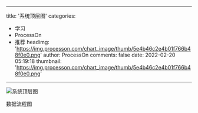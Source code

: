 
---
title: '系统顶层图'
categories: 
 - 学习
 - ProcessOn
 - 推荐
headimg: 'https://img.processon.com/chart_image/thumb/5e4b46c2e4b01f766b48f0e0.png'
author: ProcessOn
comments: false
date: 2022-02-20 05:19:18
thumbnail: 'https://img.processon.com/chart_image/thumb/5e4b46c2e4b01f766b48f0e0.png'
---

<div>   
<img class="thumb" alt="系统顶层图" src="https://img.processon.com/chart_image/thumb/5e4b46c2e4b01f766b48f0e0.png" referrerpolicy="no-referrer">
<p>数据流程图</p>  
</div>
            